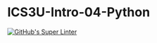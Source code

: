 # ICS3U-Intro-04-Python
[![GitHub's Super Linter](https://github.com/Yiyun-Qin/ICS3U-Intro-04-Python/workflows/GitHub's%20Super%20Linter/badge.svg)](https://github.com/Yiyun-Qin/ICS3U-Intro-04-Python/actions)
